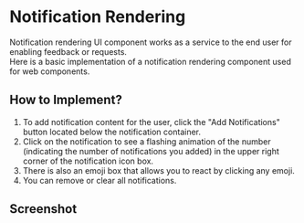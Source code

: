 # Notification Rendering 

Notification rendering UI component works as a service to the end user for enabling feedback or requests. <br>Here is a basic implementation of a notification rendering component used for web components.

## How to Implement?

1. To add notification content for the user, click the "Add Notifications" button located below the notification container. 
2. Click on the notification to see a flashing animation of the number (indicating the number of notifications you added) in the upper right corner of the notification icon box.
3. There is also an emoji box that allows you to react by clicking any emoji.
4. You can remove or clear all notifications.

## Screenshot
